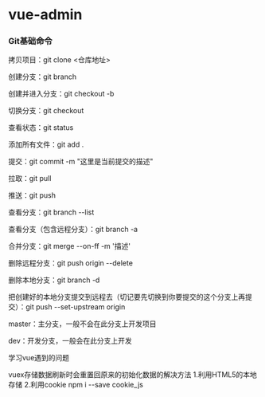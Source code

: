 # vue-admin

### Git基础命令

拷贝项目：git clone <仓库地址>

创建分支：git branch <name>

创建并进入分支：git checkout -b <name>

切换分支：git checkout <name>

查看状态：git status

添加所有文件：git add .

提交：git commit -m "这里是当前提交的描述"

拉取：git pull

推送：git push

查看分支：git branch --list

查看分支（包含远程分支）：git branch -a

合并分支：git merge --on-ff -m '描述' <name>

删除远程分支：git push origin --delete <name>

删除本地分支：git branch -d <name>

把创建好的本地分支提交到远程去（切记要先切换到你要提交的这个分支上再提交）：git push --set-upstream origin <name>

master：主分支，一般不会在此分支上开发项目

dev：开发分支，一般会在此分支上开发

学习vue遇到的问题

vuex存储数据刷新时会重置回原来的初始化数据的解决方法
  1.利用HTML5的本地存储
  2.利用cookie npm i --save cookie_js

